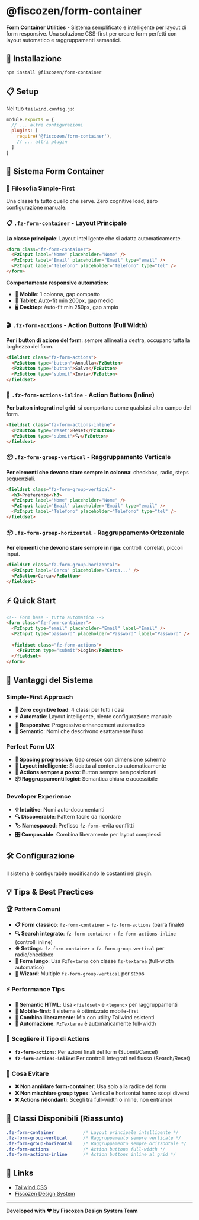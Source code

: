 # @fiscozen/form-container

**Form Container Utilities** - Sistema semplificato e intelligente per layout di form responsive. Una soluzione CSS-first per creare form perfetti con layout automatico e raggruppamenti semantici.

## 🚀 Installazione

```bash
npm install @fiscozen/form-container
```

## 📋 Setup

Nel tuo `tailwind.config.js`:

```js
module.exports = {
  // ... altre configurazioni
  plugins: [
    require('@fiscozen/form-container'),
    // ... altri plugin
  ]
}
```

## 🎯 Sistema Form Container

### 🌟 Filosofia Simple-First

Una classe fa tutto quello che serve. Zero cognitive load, zero configurazione manuale.

### 📋 `.fz-form-container` - Layout Principale

**La classe principale**: Layout intelligente che si adatta automaticamente.

```html
<form class="fz-form-container">
  <FzInput label="Nome" placeholder="Nome" />
  <FzInput label="Email" placeholder="Email" type="email" />
  <FzInput label="Telefono" placeholder="Telefono" type="tel" />
</form>
```

**Comportamento responsive automatico:**
- 📱 **Mobile**: 1 colonna, gap compatto
- 📱 **Tablet**: Auto-fit min 200px, gap medio
- 🖥️ **Desktop**: Auto-fit min 250px, gap ampio

### 🎬 `.fz-form-actions` - Action Buttons (Full Width)

**Per i button di azione del form**: sempre allineati a destra, occupano tutta la larghezza del form.

```html
<fieldset class="fz-form-actions">
  <FzButton type="button">Annulla</FzButton>
  <FzButton type="button">Salva</FzButton>
  <FzButton type="submit">Invia</FzButton>
</fieldset>
```

### 🎨 `.fz-form-actions-inline` - Action Buttons (Inline)

**Per button integrati nel grid**: si comportano come qualsiasi altro campo del form.

```html
<fieldset class="fz-form-actions-inline">
  <FzButton type="reset">Reset</FzButton>
  <FzButton type="submit">🔍</FzButton>
</fieldset>
```

### 📦 `.fz-form-group-vertical` - Raggruppamento Verticale

**Per elementi che devono stare sempre in colonna**: checkbox, radio, steps sequenziali.

```html
<fieldset class="fz-form-group-vertical">
  <h3>Preferenze</h3>
  <FzInput label="Nome" placeholder="Nome" />
  <FzInput label="Email" placeholder="Email" type="email" />
  <FzInput label="Telefono" placeholder="Telefono" type="tel" />
</fieldset>
```

### 📦 `.fz-form-group-horizontal` - Raggruppamento Orizzontale

**Per elementi che devono stare sempre in riga**: controlli correlati, piccoli input.

```html
<fieldset class="fz-form-group-horizontal">
  <FzInput label="Cerca" placeholder="Cerca..." />
  <FzButton>Cerca</FzButton>
</fieldset>
```

## ⚡ Quick Start

```html
<!-- Form base - tutto automatico -->
<form class="fz-form-container">
  <FzInput type="email" placeholder="Email" label="Email" />
  <FzInput type="password" placeholder="Password" label="Password" />
  
  <fieldset class="fz-form-actions">
    <FzButton type="submit">Login</FzButton>
  </fieldset>
</form>
```

## 🎯 Vantaggi del Sistema

### Simple-First Approach
- **🧠 Zero cognitive load**: 4 classi per tutti i casi
- **⚡ Automatic**: Layout intelligente, niente configurazione manuale
- **📱 Responsive**: Progressive enhancement automatico
- **🎯 Semantic**: Nomi che descrivono esattamente l'uso

### Perfect Form UX
- **📐 Spacing progressivo**: Gap cresce con dimensione schermo
- **🎨 Layout intelligente**: Si adatta al contenuto automaticamente
- **🎯 Actions sempre a posto**: Button sempre ben posizionati
- **📦 Raggruppamenti logici**: Semantica chiara e accessibile

### Developer Experience
- **💡 Intuitive**: Nomi auto-documentanti
- **🔍 Discoverable**: Pattern facile da ricordare
- **🏷️ Namespaced**: Prefisso `fz-form-` evita conflitti
- **🎛️ Composable**: Combina liberamente per layout complessi


## 🛠️ Configurazione

Il sistema è configurabile modificando le costanti nel plugin.

## 💡 Tips & Best Practices

### 🏆 Pattern Comuni
- **📋 Form classico**: `fz-form-container` + `fz-form-actions` (barra finale)
- **🔍 Search integrato**: `fz-form-container` + `fz-form-actions-inline` (controlli inline)
- **⚙️ Settings**: `fz-form-container` + `fz-form-group-vertical` per radio/checkbox
- **📝 Form lungo**: Usa `FzTextarea` con classe `fz-textarea` (full-width automatico)
- **🏢 Wizard**: Multiple `fz-form-group-vertical` per steps

### ⚡ Performance Tips
- **🎯 Semantic HTML**: Usa `<fieldset>` e `<legend>` per raggruppamenti
- **📱 Mobile-first**: Il sistema è ottimizzato mobile-first
- **🔧 Combina liberamente**: Mix con utility Tailwind esistenti
- **🤖 Automazione**: `FzTextarea` è automaticamente full-width

### 🎨 Scegliere il Tipo di Actions
- **`fz-form-actions`**: Per azioni finali del form (Submit/Cancel)
- **`fz-form-actions-inline`**: Per controlli integrati nel flusso (Search/Reset)

### 🚫 Cosa Evitare
- **❌ Non annidare form-container**: Usa solo alla radice del form
- **❌ Non mischiare group types**: Vertical e horizontal hanno scopi diversi
- **❌ Actions ridondanti**: Scegli tra full-width o inline, non entrambi

## 🌟 Classi Disponibili (Riassunto)

```css
.fz-form-container           /* Layout principale intelligente */
.fz-form-group-vertical      /* Raggruppamento sempre verticale */
.fz-form-group-horizontal    /* Raggruppamento sempre orizzontale */
.fz-form-actions             /* Action buttons full-width */
.fz-form-actions-inline      /* Action buttons inline al grid */
```

## 🔗 Links

- [Tailwind CSS](https://tailwindcss.com/)
- [Fiscozen Design System](../README.md)

---

**Developed with ❤️ by Fiscozen Design System Team**